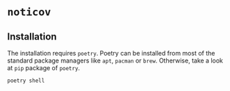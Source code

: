 # `noticov`

## Installation

The installation requires `poetry`. Poetry can be installed 
from most of the standard package managers like `apt`, `pacman` or `brew`.
Otherwise, take a look at `pip` package of `poetry`.

```bash
poetry shell 
```